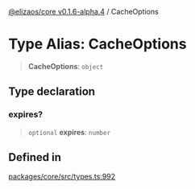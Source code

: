 [@elizaos/core v0.1.6-alpha.4](../index.md) / CacheOptions

# Type Alias: CacheOptions

> **CacheOptions**: `object`

## Type declaration

### expires?

> `optional` **expires**: `number`

## Defined in

[packages/core/src/types.ts:992](https://github.com/elizaos/eliza/blob/main/packages/core/src/types.ts#L992)
